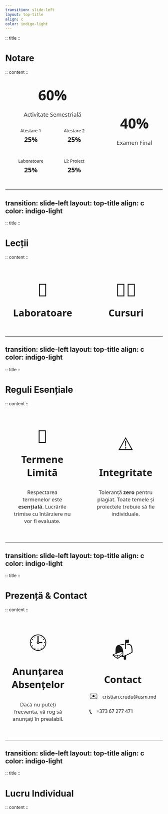 ```yaml
---
transition: slide-left
layout: top-title
align: c
color: indigo-light
---
```


:: title ::
# Notare

:: content ::
<style>
.grade-container {
  display: flex;
  justify-content: center;
  align-items: stretch; 
  gap: 20px;
  width: 100%;
  font-family: 'Segoe UI', Tahoma, Geneva, Verdana, sans-serif;
  color: var(--neversink-fg-color); 
}
.grade-box {
  background-color: var(--neversink-admon-bg-color);
  padding: 20px;
  border-radius: 12px;
  text-align: center;
  display: flex;
  flex-direction: column;
  border: 1px solid var(--neversink-admon-border-color);
}
.grade-box.coursework {
  flex-basis: 65%; 
}
.grade-box.exam {
  flex-basis: 35%;
  justify-content: center; 
}
.grade-title {
  font-size: 3.2em;
  font-weight: 600;
  margin: 0;
  padding-bottom: 10px; 
  border-bottom: 2px solid var(--neversink-border-color); 
  color: var(--neversink-highlight-color); 
}
.grade-subtitle {
  font-size: 1.3em;
  margin-top: 10px;
  margin-bottom: 15px; 
  opacity: 0.9;
}
.coursework-details {
  display: grid;
  grid-template-columns: repeat(2, 1fr);
  gap: 15px; 
  flex-grow: 1;
}
.detail-item {
  background-color: var(--neversink-bg-color);
  padding: 15px;
  border-radius: 8px;
  font-size: 1em;
  font-weight: 500;
  display: flex;
  flex-direction: column;
  justify-content: center;
  color: var(--neversink-admon-text-color);
}
.detail-item span {
  display: block;
  font-weight: bold;
  font-size: 1.5em;
  margin-top: 5px; 
  color: var(--neversink-fg-code-color);
}
</style>

<div class="grade-container neversink-indigo-light-scheme">
  <div class="grade-box coursework">
    <p class="grade-title">60%</p>
    <p class="grade-subtitle">Activitate Semestrială</p>
    <div class="coursework-details">
      <div class="detail-item">Atestare 1 <span>25%</span></div>
      <div class="detail-item">Atestare 2 <span>25%</span></div>
      <div class="detail-item">Laboratoare <span>25%</span></div>
      <div class="detail-item">LI: Proiect <span>25%</span></div>
    </div>
  </div>
  
  <div class="grade-box exam">
    <p class="grade-title">40%</p>
    <p class="grade-subtitle">Examen Final</p>
  </div>
</div>

---
transition: slide-left 
layout: top-title 
align: c 
color: indigo-light
---
:: title ::

# Lecții

:: content ::

<style>
.attendance-container {
display: flex;
justify-content: center;
align-items: stretch;
gap: 30px;
width: 100%;
font-family: 'Segoe UI', Tahoma, Geneva, Verdana, sans-serif;
color: var(--neversink-fg-color);
margin-top: 2rem;
}
.attendance-box {
background-color: var(--neversink-admon-bg-color);
padding: 25px;
border-radius: 12px;
text-align: center;
display: flex;
flex-direction: column;
justify-content: center;
align-items: center;
flex-basis: 45%;
border: 1px solid var(--neversink-admon-border-color);
}
.attendance-title {
font-size: 2.2em;
font-weight: 600;
margin: 0;
padding-bottom: 15px;
color: var(--neversink-highlight-color);
}
.attendance-icon {
font-size: 4em;
margin-bottom: 15px;
color: var(--neversink-fg-code-color);
}
.attendance-description {
font-size: 1.2em;
opacity: 0.9;
color: var(--neversink-admon-text-color);
margin-bottom: 0;
}
.attendance-description strong {
color: var(--neversink-fg-color);
font-weight: 700;
}
.attendance-note {
font-size: 1em;
font-style: italic;
margin-top: 10px;
opacity: 0.8;
color: var(--neversink-admon-text-color);
}
</style>

<div class="attendance-container neversink-indigo-light-scheme">
<div class="attendance-box">
<div class="attendance-icon">🧪</div>
<p class="attendance-title">Laboratoare</p>
</div>

<div class="attendance-box">
<div class="attendance-icon">👨‍🏫</div>
<p class="attendance-title">Cursuri</p>
</div>
</div>

---
transition: slide-left 
layout: top-title 
align: c 
color: indigo-light
---

:: title ::

# Reguli Esențiale

:: content ::

<style>
.rules-container {
display: flex;
justify-content: center;
align-items: stretch;
gap: 30px;
width: 100%;
font-family: 'Segoe UI', Tahoma, Geneva, Verdana, sans-serif;
color: var(--neversink-fg-color);
margin-top: 2rem;
}
.rules-box {
background-color: var(--neversink-admon-bg-color);
padding: 25px;
border-radius: 12px;
text-align: center;
display: flex;
flex-direction: column;
justify-content: center;
align-items: center;
flex-basis: 45%;
border: 1px solid var(--neversink-admon-border-color);
}
.rules-title {
font-size: 2.2em;
font-weight: 600;
margin: 0;
padding-bottom: 15px;
color: var(--neversink-highlight-color);
}
.rules-icon {
font-size: 4em;
margin-bottom: 15px;
color: var(--neversink-fg-code-color);
}
.rules-description {
font-size: 1.2em;
opacity: 0.9;
color: var(--neversink-admon-text-color);
}
.rules-description strong {
color: var(--neversink-fg-color);
font-weight: 700;
}
</style>

<div class="rules-container neversink-indigo-light-scheme">
<div class="rules-box">
<div class="rules-icon">📅</div>
<p class="rules-title">Termene Limită</p>
<p class="rules-description">Respectarea termenelor este <strong>esențială</strong>. Lucrările trimise cu întârziere nu vor fi evaluate.</p>
</div>

<div class="rules-box">
<div class="rules-icon">⚠️</div>
<p class="rules-title">Integritate</p>
<p class="rules-description">Toleranță <strong>zero</strong> pentru plagiat. Toate temele și proiectele trebuie să fie individuale.</p>
</div>
</div>

---
transition: slide-left
layout: top-title 
align: c 
color: indigo-light
---

:: title ::

# Prezență & Contact

:: content ::

<style>
.presence-container {
display: flex;
justify-content: center;
align-items: stretch;
gap: 30px;
width: 100%;
font-family: 'Segoe UI', Tahoma, Geneva, Verdana, sans-serif;
color: var(--neversink-fg-color);
margin-top: 2rem;
}
.presence-box {
background-color: var(--neversink-admon-bg-color);
padding: 25px;
border-radius: 12px;
text-align: center;
display: flex;
flex-direction: column;
justify-content: center;
align-items: center;
flex-basis: 45%;
border: 1px solid var(--neversink-admon-border-color);
}
.presence-title {
font-size: 2.2em;
font-weight: 600;
margin: 0;
padding-bottom: 15px;
color: var(--neversink-highlight-color);
}
.presence-icon {
font-size: 4em;
margin-bottom: 15px;
color: var(--neversink-fg-code-color);
}
.presence-description {
font-size: 1.2em;
color: var(--neversink-admon-text-color);
opacity: 0.9;
}
.contact-list {
text-align: left;
width: 100%;
}
.contact-item {
display: flex;
align-items: center;
margin-bottom: 10px;
font-size: 1.1em;
}
.contact-item-icon {
margin-right: 15px;
font-size: 1.5em;
}
</style>

<div class="presence-container neversink-indigo-light-scheme">
<div class="presence-box">
<div class="presence-icon">🕒</div>
<p class="presence-title">Anunțarea Absențelor</p>
<p class="presence-description">Dacă nu puteți frecventa, vă rog să anunțați în prealabil.</p>
</div>

<div class="presence-box">
<div class="presence-icon">📬</div>
<p class="presence-title">Contact</p>
<div class="contact-list">
<div class="contact-item">
<span class="contact-item-icon">✉️</span>
<span>cristian.crudu@usm.md</span>
</div>
<div class="contact-item">
<span class="contact-item-icon">📞</span>
<span>+373 67 277 471</span>
</div>
</div>
</div>
</div>

---
transition: slide-left 
layout: top-title 
align: c 
color: indigo-light
---

:: title ::

# Lucru Individual

:: content ::

<style>
.work-focus-container {
display: flex;
justify-content: center;
align-items: center;
height: 100%;
font-family: 'Segoe UI', Tahoma, Geneva, Verdana, sans-serif;
}
.work-focus-box {
background-color: var(--neversink-admon-bg-color);
padding: 30px 40px;
border-radius: 12px;
text-align: center;
max-width: 65%;
border: 1px solid var(--neversink-admon-border-color);
}
.work-focus-icon {
font-size: 4.5em;
margin-bottom: 20px;
color: var(--neversink-fg-code-color);
}
.work-focus-text {
font-size: 1.5em;
color: var(--neversink-fg-color);
font-weight: 500;
line-height: 1.4;
}
</style>

<div class="work-focus-container neversink-indigo-light-scheme">
<div class="work-focus-box">
<div class="work-focus-icon">💻</div>
<p class="work-focus-text">
Pe parcursul semestrului veți realiza un proiect individual pe care îl veți prezenta la sfârșit de semestru.
</p>
</div>
</div>

---
transition: slide-left 
layout: top-title 
align: c 
color: indigo-light
---
:: title ::

# Atestări & Examen

:: content ::

<style>
.eval-container {
display: flex;
justify-content: center;
align-items: stretch;
gap: 20px;
width: 100%;
font-family: 'Segoe UI', Tahoma, Geneva, Verdana, sans-serif;
color: var(--neversink-fg-color);
margin-top: 2rem;
}
.eval-box {
background-color: var(--neversink-admon-bg-color);
padding: 20px;
border-radius: 12px;
text-align: center;
display: flex;
flex-direction: column;
justify-content: center;
align-items: center;
flex-basis: 30%;
border: 1px solid var(--neversink-admon-border-color);
}
.eval-title {
font-size: 1.8em;
font-weight: 600;
margin: 0;
padding-bottom: 10px;
color: var(--neversink-highlight-color);
}
.eval-icon {
font-size: 3.5em;
margin-bottom: 15px;
color: var(--neversink-fg-code-color);
}
.eval-description {
font-size: 1.0em;
opacity: 0.9;
color: var(--neversink-admon-text-color);
}
</style>

<div class="eval-container neversink-indigo-light-scheme">
<div class="eval-box">
<div class="eval-icon">1️⃣</div>
<p class="eval-title">Atestare 1</p>
<p class="eval-description">Evaluare teoretică și practică la mijlocul semestrului.</p>
<p>(Moodle)</p>
</div>

<div class="eval-box">
<div class="eval-icon">2️⃣</div>
<p class="eval-title">Atestare 2</p>
<p class="eval-description">A doua evaluare semestrială.</p>
<p>(Moodle)</p>
</div>

<div class="eval-box">
<div class="eval-icon">🏁</div>
<p class="eval-title">Examen Final</p>
<p class="eval-description">Verificarea finală a cunoștințelor acumulate.</p>
<p>(Foaie)</p>
<Ghost :size="40" mood="sad" color="#d6d6d6ff" />
</div>
</div>

---
layout: center
---

<AdmonitionType type="tip" class="text-center">

### Cei care vor rezolva toate sarcinile din clasă și vor avea laboratoarele pe 9-10 vor fi scutiți de atestări.

</AdmonitionType>

---
transition: slide-left 
layout: top-title 
align: c 
color: indigo-light
---

:: title ::

# Laboratoare - Reguli & Proces

:: content ::

<style>
.lab-process-container {
display: grid;
grid-template-columns: repeat(3, 1fr);
gap: 25px;
width: 100%;
font-family: 'Segoe UI', Tahoma, Geneva, Verdana, sans-serif;
color: var(--neversink-fg-color);
margin-top: 1.5rem;
}
.lab-process-step {
background-color: var(--neversink-admon-bg-color);
padding: 20px;
border-radius: 12px;
text-align: center;
border: 1px solid var(--neversink-admon-border-color);
display: flex;
flex-direction: column;
align-items: center;
}
.lab-process-icon {
font-size: 3.5em;
margin-bottom: 15px;
color: var(--neversink-fg-code-color);
}
.lab-process-title {
font-size: 1.5em;
font-weight: 600;
margin-bottom: 10px;
color: var(--neversink-highlight-color);
}
.lab-process-description {
font-size: 1.1em;
opacity: 0.9;
color: var(--neversink-admon-text-color);
flex-grow: 1;
}
.lab-process-description strong {
color: var(--neversink-fg-color);
font-weight: 700;
}
.feedback-note {
font-size: 1.0em;
margin-top: 15px;
padding: 8px;
background-color: var(--neversink-bg-color);
border-radius: 6px;
font-style: italic;
width: 100%;
}
</style>

<div class="lab-process-container neversink-indigo-light-scheme">
<div class="lab-process-step">
<div class="lab-process-icon">💡</div>
<p class="lab-process-title">1. Rezolvare</p>
<p class="lab-process-description">Rezolvați individual sarcinile de laborator propuse.</p>
</div>

<div class="lab-process-step">
<div class="lab-process-icon">🚀</div>
<p class="lab-process-title">2. Pull Request</p>
<p class="lab-process-description">Trimiteți soluția ca un <strong>Pull Request (PR)</strong> pe GitHub înainte de termenul limită.</p>
<div class="feedback-note">Includeți la dorință în fiecare PR solicitare de <strong>feedback</strong>.</div>
</div>

<div class="lab-process-step">
<div class="lab-process-icon">💬</div>
<p class="lab-process-title">3. Susținere</p>
<p class="lab-process-description">După închiderea PR-ului, veți susține lucrarea și veți răspunde la întrebări în timpul orelor.</p>
</div>
</div>

---
transition: slide-left 
layout: top-title 
align: c 
color: indigo-light
---

:: title ::

# Laboratoare - Sarcini

:: content ::

<style>
.lab-tasks-container {
display: grid;
grid-template-columns: repeat(2, 1fr);
gap: 25px;
width: 90%;
margin: 2rem auto 0;
font-family: 'Segoe UI', Tahoma, Geneva, Verdana, sans-serif;
}
.lab-task-card {
background-color: var(--neversink-admon-bg-color);
padding: 25px;
border-radius: 12px;
border: 1px solid var(--neversink-admon-border-color);
display: flex;
flex-direction: column;
align-items: center;
transition: transform 0.2s, box-shadow 0.2s;
}
.lab-task-card:hover {
transform: translateY(-5px);
box-shadow: 0 8px 15px rgba(0,0,0,0.1);
}
.lab-task-title {
font-size: 1.8em;
font-weight: 600;
color: var(--neversink-highlight-color);
margin-bottom: 15px;
}
.lab-task-link {
display: inline-flex;
align-items: center;
background-color: var(--neversink-bg-code-color);
color: var(--neversink-fg-code-color);
padding: 10px 20px;
border-radius: 8px;
text-decoration: none;
font-weight: 600;
transition: background-color 0.2s;
}
.lab-task-link:hover {
background-color: #c7d2fe; /* A slightly darker shade */
}
.lab-task-link svg {
margin-right: 8px;
}
</style>

<div class="lab-tasks-container neversink-indigo-light-scheme">

<div class="lab-task-card">
<p class="lab-task-title">Laborator 1</p>
<a href="https://github.com/user/repo/link-to-lab1" target="_blank" class="lab-task-link">
<svg xmlns="http://www.w3.org/2000/svg" width="20" height="20" viewBox="0 0 24 24" fill="none" stroke="currentColor" stroke-width="2" stroke-linecap="round" stroke-linejoin="round"><path d="M9 19c-5 1.5-5-2.5-7-3m14 6v-3.87a3.37 3.37 0 0 0-.94-2.61c3.14-.35 6.44-1.54 6.44-7A5.44 5.44 0 0 0 20 4.77 5.07 5.07 0 0 0 19.91 1S18.73.65 16 2.48a13.38 13.38 0 0 0-7 0C6.27.65 5.09 1 5.09 1A5.07 5.07 0 0 0 5 4.77a5.44 5.44 0 0 0-1.5 3.78c0 5.42 3.3 6.61 6.44 7A3.37 3.37 0 0 0 9 18.13V22"></path></svg>
Vezi Sarcini
</a>
</div>

<div class="lab-task-card">
<p class="lab-task-title">Laborator 2</p>
<a href="https://github.com/user/repo/link-to-lab2" target="_blank" class="lab-task-link">
<svg xmlns="http://www.w3.org/2000/svg" width="20" height="20" viewBox="0 0 24 24" fill="none" stroke="currentColor" stroke-width="2" stroke-linecap="round" stroke-linejoin="round"><path d="M9 19c-5 1.5-5-2.5-7-3m14 6v-3.87a3.37 3.37 0 0 0-.94-2.61c3.14-.35 6.44-1.54 6.44-7A5.44 5.44 0 0 0 20 4.77 5.07 5.07 0 0 0 19.91 1S18.73.65 16 2.48a13.38 13.38 0 0 0-7 0C6.27.65 5.09 1 5.09 1A5.07 5.07 0 0 0 5 4.77a5.44 5.44 0 0 0-1.5 3.78c0 5.42 3.3 6.61 6.44 7A3.37 3.37 0 0 0 9 18.13V22"></path></svg>
Vezi Sarcini
</a>
</div>

<div class="lab-task-card">
<p class="lab-task-title">Laborator 3</p>
<a href="https://github.com/user/repo/link-to-lab3" target="_blank" class="lab-task-link">
<svg xmlns="http://www.w3.org/2000/svg" width="20" height="20" viewBox="0 0 24 24" fill="none" stroke="currentColor" stroke-width="2" stroke-linecap="round" stroke-linejoin="round"><path d="M9 19c-5 1.5-5-2.5-7-3m14 6v-3.87a3.37 3.37 0 0 0-.94-2.61c3.14-.35 6.44-1.54 6.44-7A5.44 5.44 0 0 0 20 4.77 5.07 5.07 0 0 0 19.91 1S18.73.65 16 2.48a13.38 13.38 0 0 0-7 0C6.27.65 5.09 1 5.09 1A5.07 5.07 0 0 0 5 4.77a5.44 5.44 0 0 0-1.5 3.78c0 5.42 3.3 6.61 6.44 7A3.37 3.37 0 0 0 9 18.13V22"></path></svg>
Vezi Sarcini
</a>
</div>

<div class="lab-task-card">
<p class="lab-task-title">Laborator 4</p>
<a href="https://github.com/user/repo/link-to-lab4" target="_blank" class="lab-task-link">
<svg xmlns="http://www.w3.org/2000/svg" width="20" height="20" viewBox="0 0 24 24" fill="none" stroke="currentColor" stroke-width="2" stroke-linecap="round" stroke-linejoin="round"><path d="M9 19c-5 1.5-5-2.5-7-3m14 6v-3.87a3.37 3.37 0 0 0-.94-2.61c3.14-.35 6.44-1.54 6.44-7A5.44 5.44 0 0 0 20 4.77 5.07 5.07 0 0 0 19.91 1S18.73.65 16 2.48a13.38 13.38 0 0 0-7 0C6.27.65 5.09 1 5.09 1A5.07 5.07 0 0 0 5 4.77a5.44 5.44 0 0 0-1.5 3.78c0 5.42 3.3 6.61 6.44 7A3.37 3.37 0 0 0 9 18.13V22"></path></svg>
Vezi Sarcini
</a>
</div>
</div>
